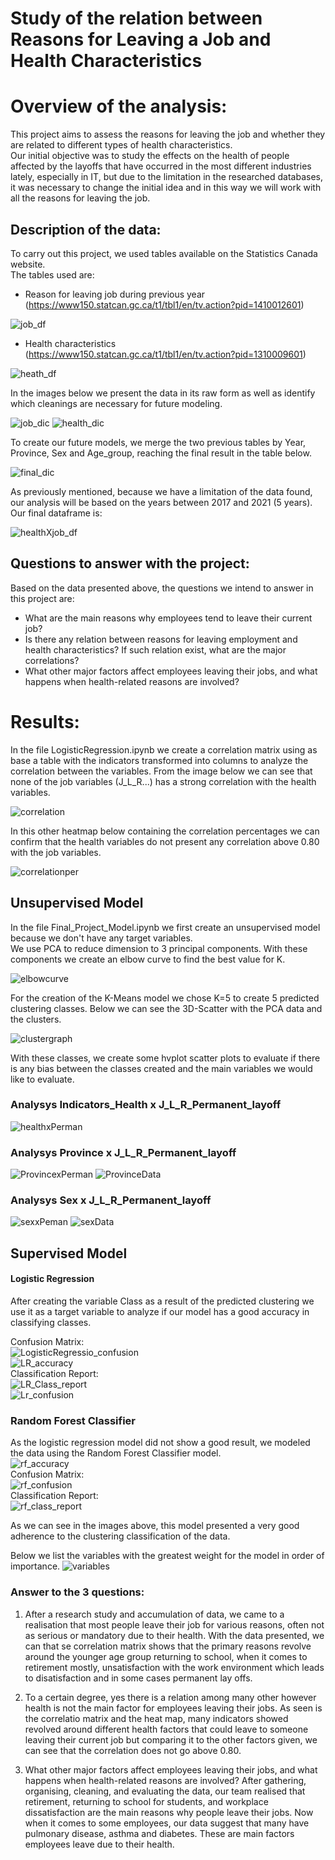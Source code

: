 # Study of the relation between Reasons for Leaving a Job and Health Characteristics

# Overview of the analysis:
This project aims to assess the reasons for leaving the job and whether they are related to different types of health characteristics.  
Our initial objective was to study the effects on the health of people affected by the layoffs that have occurred in the most different industries lately, especially in IT, but due to the limitation in the researched databases, it was necessary to change the initial idea and in this way we will work with all the reasons for leaving the job.

## Description of the data:
To carry out this project, we used tables available on the Statistics Canada website.  
The tables used are:  

- Reason for leaving job during previous year (https://www150.statcan.gc.ca/t1/tbl1/en/tv.action?pid=1410012601)  

![job_df](https://user-images.githubusercontent.com/111664141/214451791-b6f69b54-a5f9-406f-aecf-9a284cabcf84.JPG)

- Health characteristics (https://www150.statcan.gc.ca/t1/tbl1/en/tv.action?pid=1310009601)   

![heath_df](https://user-images.githubusercontent.com/111664141/214452085-fd692e54-2bdd-4266-99e1-042d7af5e303.JPG)

In the images below we present the data in its raw form as well as identify which cleanings are necessary for future modeling.  

![job_dic](https://user-images.githubusercontent.com/111664141/214452510-8ff06096-6adc-4b37-a14a-6be5d336e51d.JPG)
![health_dic](https://user-images.githubusercontent.com/111664141/214452524-f1b3eca4-a70e-429d-9e1c-83b4554490cd.JPG)


To create our future models, we merge the two previous tables by Year, Province, Sex and Age_group, reaching the final result in the table below.  

![final_dic](https://user-images.githubusercontent.com/111664141/214452552-19dec640-385c-4848-b74f-f9cfd1594b43.JPG)


As previously mentioned, because we have a limitation of the data found, our analysis will be based on the years between 2017 and 2021 (5 years).  
Our final dataframe is:  

![healthXjob_df](https://user-images.githubusercontent.com/111664141/214452574-22411f82-ecf0-4fe5-acfe-9096cdc1e01e.JPG)


## Questions to answer with the project:
Based on the data presented above, the questions we intend to answer in this project are:
-  What are the main reasons why employees tend to leave their current job?
- Is there any relation between reasons for leaving employment and health characteristics? If such relation exist, what are the major correlations?
- What other major factors affect employees leaving their jobs, and what happens when health-related reasons are involved?



# Results:

In the file LogisticRegression.ipynb we create a correlation matrix using as base a table with the indicators transformed into columns to analyze the correlation between the variables.
From the image below we can see that none of the job variables (J_L_R...) has a strong correlation with the health variables.  

![correlation](https://user-images.githubusercontent.com/111664141/216178074-09ab033b-43ef-4e29-a0a0-8b9d1fd4fad2.JPG)

In this other heatmap below containing the correlation percentages we can confirm that the health variables do not present any correlation above 0.80 with the job variables.  

![correlationper](https://user-images.githubusercontent.com/111664141/216178118-81b3d49c-adeb-4ab7-a963-47360cf2161a.JPG)

## Unsupervised Model
In the file Final_Project_Model.ipynb we first create an unsupervised model because we don't have any target variables.  
We use PCA to reduce dimension to 3 principal components. With these components we create an elbow curve to find the best value for K.   

![elbowcurve](https://user-images.githubusercontent.com/111664141/216178188-c2bf1dde-af52-453d-bdfe-3c96c69d8e1b.JPG)

For the creation of the K-Means model we chose K=5 to create 5 predicted clustering classes. Below we can see the 3D-Scatter with the PCA data and the clusters.  

![clustergraph](https://user-images.githubusercontent.com/111664141/216178240-56c1b5ef-c78e-42db-8296-71262a41d6c8.JPG)

With these classes, we create some hvplot scatter plots to evaluate if there is any bias between the classes created and the main variables we would like to evaluate.

### Analysys Indicators_Health x J_L_R_Permanent_layoff  
![healthxPerman](https://user-images.githubusercontent.com/111664141/216178406-5db68b91-d978-4013-bbf5-903260cb351c.JPG)

### Analysys Province x J_L_R_Permanent_layoff
![ProvincexPerman](https://user-images.githubusercontent.com/111664141/216178450-7573f858-ac08-45ec-8446-36a800cc8e80.JPG)
![ProvinceData](https://user-images.githubusercontent.com/111664141/216178523-446c69a8-e6ba-4d52-a3db-0c4e2dd55abf.JPG)

### Analysys Sex x J_L_R_Permanent_layoff
![sexxPeman](https://user-images.githubusercontent.com/111664141/216178562-1c545369-431b-455a-a0be-d604b083d882.JPG)
![sexData](https://user-images.githubusercontent.com/111664141/216178576-8e8501dd-be44-44d7-8f58-e0d1da5e8ccf.JPG)  



## Supervised Model
#### Logistic Regression
After creating the variable Class as a result of the predicted clustering we use it as a target variable to analyze if our model has a good accuracy in classifying classes.  

Confusion Matrix:  
![LogisticRegressio_confusion](https://user-images.githubusercontent.com/111664141/216178659-3fb5d027-94b7-490f-b291-89df796a41f6.JPG)  
![LR_accuracy](https://user-images.githubusercontent.com/111664141/216178673-afc15145-201a-4aa4-a7ef-df78d6822246.JPG)  
Classification Report:  
![LR_Class_report](https://user-images.githubusercontent.com/111664141/216178685-a0d418db-e3c0-4c78-9435-436dbcff020f.JPG)  
![Lr_confusion](https://user-images.githubusercontent.com/111664141/216178696-987e5b7b-f64f-4475-ad00-bf8d5bc1310b.JPG)


### Random Forest Classifier
As the logistic regression model did not show a good result, we modeled the data using the Random Forest Classifier model.  
![rf_accuracy](https://user-images.githubusercontent.com/111664141/216178761-408fffd7-5d6c-4883-ac95-d91295c5c100.JPG)  
Confusion Matrix:  
![rf_confusion](https://user-images.githubusercontent.com/111664141/216178782-96afddb1-3f61-47b9-bf0a-d0d906f21801.JPG)  
Classification Report:  
![rf_class_report](https://user-images.githubusercontent.com/111664141/216178789-e92d482b-aa71-4a40-8d58-f55d15d468d0.JPG)

As we can see in the images above, this model presented a very good adherence to the clustering classification of the data.

Below we list the variables with the greatest weight for the model in order of importance.
![variables](https://user-images.githubusercontent.com/111664141/216178850-6a95ede3-30fa-4368-9354-08e3f01e17dd.JPG)

### Answer to the 3 questions:

1) After a research study and accumulation of data, we came to a realisation that most people leave their job for various reasons, often not 
as serious or mandatory due to their health. With the data presented, we can that se correlation matrix shows that the primary reasons revolve around
the younger age group returning to school, when it comes to retirement mostly, unsatisfaction with the work environment which leads to disatisfaction
and in some cases permanent lay offs.

2) To a certain degree, yes there is a relation among many other however health is not the main factor for employees leaving their jobs.
As seen is the correlatio matrix and the heat map, many indicators showed revolved around different health factors that could leave to someone 
leaving their current job but comparing it to the other factors given, we can see that the correlation does not go above 0.80.

3) What other major factors affect employees leaving their jobs, and what happens when health-related reasons are involved?
After gathering, organising, cleaning, and evaluating the data, our team realised that retirement, returning to school for students, and workplace
dissatisfaction are the main reasons why people leave their jobs. Now when it comes to some employees, our data suggest that many have pulmonary
disease, asthma and diabetes. These are main factors employees leave due to their health.

